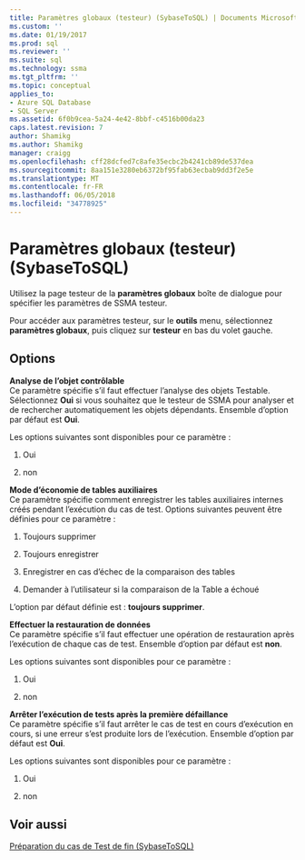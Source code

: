 ```yaml
---
title: Paramètres globaux (testeur) (SybaseToSQL) | Documents Microsoft
ms.custom: ''
ms.date: 01/19/2017
ms.prod: sql
ms.reviewer: ''
ms.suite: sql
ms.technology: ssma
ms.tgt_pltfrm: ''
ms.topic: conceptual
applies_to:
- Azure SQL Database
- SQL Server
ms.assetid: 6f0b9cea-5a24-4e42-8bbf-c4516b00da23
caps.latest.revision: 7
author: Shamikg
ms.author: Shamikg
manager: craigg
ms.openlocfilehash: cff28dcfed7c8afe35ecbc2b4241cb89de537dea
ms.sourcegitcommit: 8aa151e3280eb6372bf95fab63ecbab9dd3f2e5e
ms.translationtype: MT
ms.contentlocale: fr-FR
ms.lasthandoff: 06/05/2018
ms.locfileid: "34778925"
---
```

# <a name="global-settings-tester-sybasetosql"></a>Paramètres globaux (testeur) (SybaseToSQL)
Utilisez la page testeur de la **paramètres globaux** boîte de dialogue pour spécifier les paramètres de SSMA testeur.  
  
Pour accéder aux paramètres testeur, sur le **outils** menu, sélectionnez **paramètres globaux**, puis cliquez sur **testeur** en bas du volet gauche.  
  
## <a name="options"></a>Options  
**Analyse de l’objet contrôlable**  
Ce paramètre spécifie s’il faut effectuer l’analyse des objets Testable. Sélectionnez **Oui** si vous souhaitez que le testeur de SSMA pour analyser et de rechercher automatiquement les objets dépendants. Ensemble d’option par défaut est **Oui**.  
  
Les options suivantes sont disponibles pour ce paramètre :  
  
1.  Oui  
  
2.  non  
  
**Mode d’économie de tables auxiliaires**  
Ce paramètre spécifie comment enregistrer les tables auxiliaires internes créés pendant l’exécution du cas de test. Options suivantes peuvent être définies pour ce paramètre :  
  
1.  Toujours supprimer  
  
2.  Toujours enregistrer  
  
3.  Enregistrer en cas d’échec de la comparaison des tables  
  
4.  Demander à l’utilisateur si la comparaison de la Table a échoué  
  
L’option par défaut définie est : **toujours supprimer**.  
  
**Effectuer la restauration de données**  
Ce paramètre spécifie s’il faut effectuer une opération de restauration après l’exécution de chaque cas de test. Ensemble d’option par défaut est **non**.  
  
Les options suivantes sont disponibles pour ce paramètre :  
  
1.  Oui  
  
2.  non  
  
**Arrêter l’exécution de tests après la première défaillance**  
Ce paramètre spécifie s’il faut arrêter le cas de test en cours d’exécution en cours, si une erreur s’est produite lors de l’exécution. Ensemble d’option par défaut est **Oui**.  
  
Les options suivantes sont disponibles pour ce paramètre :  
  
1.  Oui  
  
2.  non  
  
## <a name="see-also"></a>Voir aussi  
[Préparation du cas de Test de fin &#40;SybaseToSQL&#41;](../../ssma/sybase/finishing-test-case-preparation-sybasetosql.md)  
  
